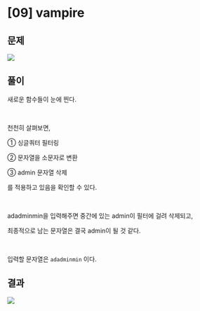

# [09] vampire

## 문제

<img  src="https://img1.daumcdn.net/thumb/R1280x0/?scode=mtistory2&fname=https%3A%2F%2Fblog.kakaocdn.net%2Fdn%2Fpfg0X%2FbtrnfATFU5P%2FkQQttq6zigzehOSATX7rWK%2Fimg.png">

## 풀이

새로운 함수들이 눈에 띈다.

<br>

천천히 살펴보면,

① 싱글쿼터 필터링

② 문자열을 소문자로 변환

③ admin 문자열 삭제


를 적용하고 있음을 확인할 수 있다.

<br>

adadminmin을 입력해주면 중간에 있는 admin이 필터에 걸려 삭제되고,

최종적으로 남는 문자열은 결국 admin이 될 것 같다.

<br>

입력할 문자열은 `adadminmin` 이다.


## 결과

<img  src="https://img1.daumcdn.net/thumb/R1280x0/?scode=mtistory2&fname=https%3A%2F%2Fblog.kakaocdn.net%2Fdn%2FxFUAJ%2FbtrnhCjkWkU%2FL8tJShyTGyz5Cd1CQbrAf0%2Fimg.png">